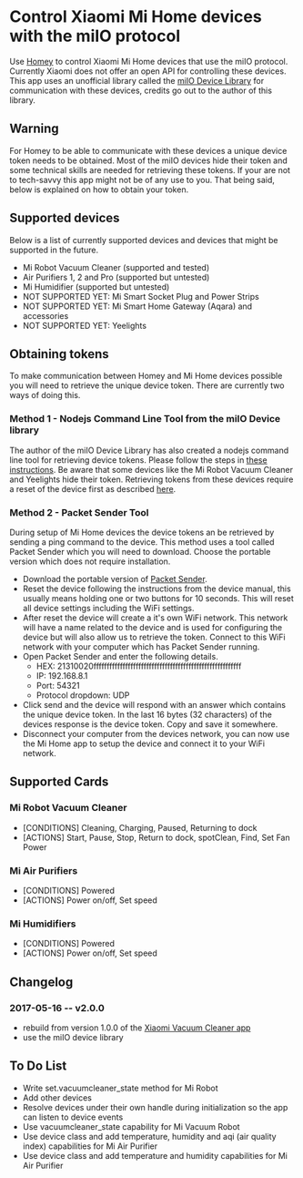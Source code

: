 # Control Xiaomi Mi Home devices with the miIO protocol
Use [Homey](https://www.athom.com/) to control Xiaomi Mi Home devices that use the miIO protocol. Currently Xiaomi does not offer an open API for controlling these devices. This app uses an unofficial library called the [miIO Device Library](https://github.com/aholstenson/miio) for communication with these devices, credits go out to the author of this library.

## Warning
For Homey to be able to communicate with these devices a unique device token needs to be obtained. Most of the miIO devices hide their token and some technical skills are needed for retrieving these tokens. If your are not to tech-savvy this app might not be of any use to you. That being said, below is explained on how to obtain your token.

## Supported devices
Below is a list of currently supported devices and devices that might be supported in the future.
* Mi Robot Vacuum Cleaner (supported and tested)
* Air Purifiers 1, 2 and Pro (supported but untested)
* Mi Humidifier (supported but untested)
* NOT SUPPORTED YET: Mi Smart Socket Plug and Power Strips
* NOT SUPPORTED YET: Mi Smart Home Gateway (Aqara) and accessories
* NOT SUPPORTED YET: Yeelights

## Obtaining tokens
To make communication between Homey and Mi Home devices possible you will need to retrieve the unique device token. There are currently two ways of doing this.

### Method 1 - Nodejs Command Line Tool from the miIO Device library
The author of the miIO Device Library has also created a nodejs command line tool for retrieving device tokens. Please follow the steps in [these instructions](https://github.com/aholstenson/miio/blob/master/docs/management.md). Be aware that some devices like the Mi Robot Vacuum Cleaner and Yeelights hide their token. Retrieving tokens from these devices require a reset of the device first as described [here](https://github.com/aholstenson/miio/blob/master/docs/management.md#getting-the-token-of-a-device).

### Method 2 - Packet Sender Tool
During setup of Mi Home devices the device tokens an be retrieved by sending a ping command to the device. This method uses a tool called Packet Sender which you will need to download. Choose the portable version which does not require installation.
* Download the portable version of [Packet Sender](https://packetsender.com/download).
* Reset the device following the instructions from the device manual, this usually means holding one or two buttons for 10 seconds. This will reset all device settings including the WiFi settings.
* After reset the device will create a it's own WiFi network. This network will have a name related to the device and is used for configuring the device but will also allow us to retrieve the token. Connect to this WiFi network with your computer which has Packet Sender running.
* Open Packet Sender and enter the following details.
    * HEX: 21310020ffffffffffffffffffffffffffffffffffffffffffffffffffffffff
    * IP: 192.168.8.1
    * Port: 54321
    * Protocol dropdown: UDP
* Click send and the device will respond with an answer which contains the unique device token. In the last 16 bytes (32 characters) of the devices response is the device token. Copy and save it somewhere.
* Disconnect your computer from the devices network, you can now use the Mi Home app to setup the device and connect it to your WiFi network.

## Supported Cards
### Mi Robot Vacuum Cleaner
* [CONDITIONS] Cleaning, Charging, Paused, Returning to dock
* [ACTIONS] Start, Pause, Stop, Return to dock, spotClean, Find, Set Fan Power

### Mi Air Purifiers
* [CONDITIONS] Powered
* [ACTIONS] Power on/off, Set speed

### Mi Humidifiers
* [CONDITIONS] Powered
* [ACTIONS] Power on/off, Set speed

## Changelog
### 2017-05-16 -- v2.0.0
* rebuild from version 1.0.0 of the [Xiaomi Vacuum Cleaner app](https://github.com/jghaanstra/com.robot.xiaomi-mi)
* use the miIO device library

## To Do List
* Write set.vacuumcleaner_state method for Mi Robot
* Add other devices
* Resolve devices under their own handle during initialization so the app can listen to device events
* Use vacuumcleaner_state capability for Mi Vacuum Robot
* Use device class and add temperature, humidity and aqi (air quality index) capabilities for Mi Air Purifier
* Use device class and add temperature and humidity capabilities for Mi Air Purifier
